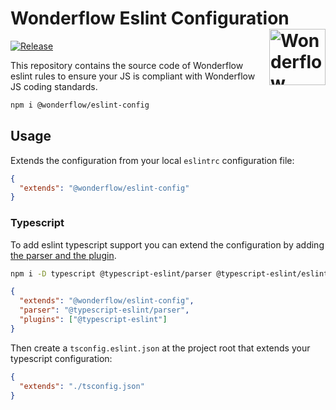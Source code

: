 # Wonderflow Eslint Configuration [<img src="https://svgshare.com/i/Ygj.svg" alt="Wonderflow Logo" width="90" height="90" align="right">](https://design.wonderflow.ai)

[![Release](https://github.com/wonderflow-bv/eslint-config-wonderflow/actions/workflows/release.yml/badge.svg?branch=main)](https://github.com/wonderflow-bv/eslint-config-wonderflow/actions/workflows/release.yml)

This repository contains the source code of Wonderflow eslint rules to ensure your JS is compliant with Wonderflow JS coding standards.

```sh
npm i @wonderflow/eslint-config
```

## Usage

Extends the configuration from your local `eslintrc` configuration file:

```json
{
  "extends": "@wonderflow/eslint-config"
}
```

### Typescript

To add eslint typescript support you can extend the configuration by adding [the parser and the plugin](https://www.npmjs.com/package/@typescript-eslint/eslint-plugin).

```sh
npm i -D typescript @typescript-eslint/parser @typescript-eslint/eslint-plugin
```

```json
{
  "extends": "@wonderflow/eslint-config",
  "parser": "@typescript-eslint/parser",
  "plugins": ["@typescript-eslint"]
}
```

Then create a `tsconfig.eslint.json` at the project root that extends your typescript configuration:

```json
{
  "extends": "./tsconfig.json"
}
```
